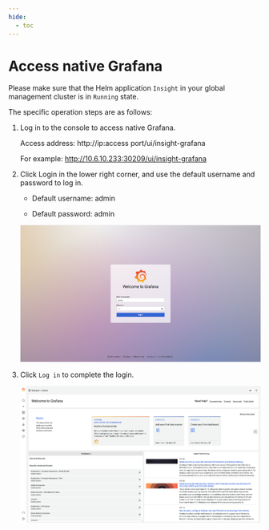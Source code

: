 ```yaml
---
hide:
  - toc
---
```


# Access native Grafana

Please make sure that the Helm application `Insight` in your global management cluster is in `Running` state.

The specific operation steps are as follows:

1. Log in to the console to access native Grafana.

    Access address: http://ip:access port/ui/insight-grafana

    For example: http://10.6.10.233:30209/ui/insight-grafana

2. Click Login in the lower right corner, and use the default username and password to log in.

    - Default username: admin

    - Default password: admin

    ![login to grafana](../../images/grafana02.png)

3. Click `Log in` to complete the login.

    ![Successful login to grafana](../../images/grafana03.png)